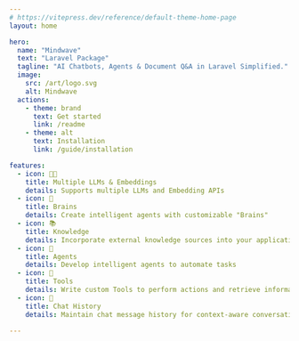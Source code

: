 ```yaml
---
# https://vitepress.dev/reference/default-theme-home-page
layout: home

hero:
  name: "Mindwave"
  text: "Laravel Package"
  tagline: "AI Chatbots, Agents & Document Q&A in Laravel Simplified."
  image:
    src: /art/logo.svg
    alt: Mindwave
  actions:
    - theme: brand
      text: Get started
      link: /readme
    - theme: alt
      text: Installation
      link: /guide/installation

features:
  - icon: 🧩🔤
    title: Multiple LLMs & Embeddings
    details: Supports multiple LLMs and Embedding APIs
  - icon: 🧠️
    title: Brains
    details: Create intelligent agents with customizable "Brains"
  - icon: 📚
    title: Knowledge
    details: Incorporate external knowledge sources into your application
  - icon: 🤖
    title: Agents
    details: Develop intelligent agents to automate tasks
  - icon: 🔧
    title: Tools
    details: Write custom Tools to perform actions and retrieve information
  - icon: 💬️
    title: Chat History
    details: Maintain chat message history for context-aware conversations

---
```

